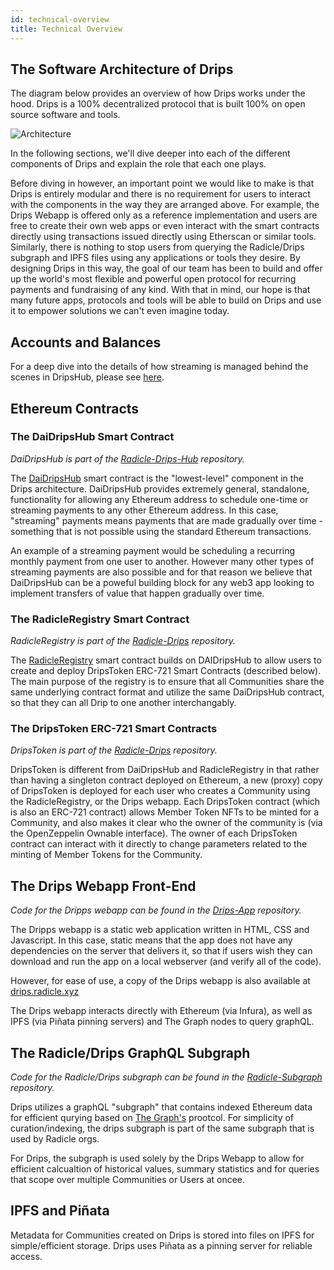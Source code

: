 ```yaml
---
id: technical-overview
title: Technical Overview
---
```


## The Software Architecture of Drips

The diagram below provides an overview of how Drips works under the hood. Drips is a 100% decentralized protocol that is built 100% on open source software and tools.
  
![Architecture][ac]
  
In the following sections, we'll dive deeper into each of the different components of Drips and explain the role that each one plays.

Before diving in however, an important point we would like to make is that Drips is entirely modular and there is no requirement for users to interact with the components in the way they are arranged above. For example, the Drips Webapp is offered only as a reference implementation and users are free to create their own web apps or even interact with the smart contracts directly using transactions issued directly using Etherscan or similar tools. Similarly, there is nothing to stop users from querying the Radicle/Drips subgraph and IPFS files using any applications or tools they desire. By designing Drips in this way, the goal of our team has been to build and offer up the world's most flexible and powerful open protocol for recurring payments and fundraising of any kind. With that in mind, our hope is that many future apps, protocols and tools will be able to build on Drips and use it to empower solutions we can't even imagine today.

## Accounts and Balances

For a deep dive into the details of how streaming is managed behind the scenes in DripsHub, please see <a href="https://github.com/radicle-dev/radicle-drips-hub/blob/master/docs/how_the_pool_works.md">here</a>.

## Ethereum Contracts

### The DaiDripsHub Smart Contract

<i>DaiDripsHub is part of the <a href="https://github.com/radicle-dev/radicle-drips-hub/blob/master/src/DaiDripsHub.sol">Radicle-Drips-Hub</a> repository.</i>

The <a href="https://github.com/radicle-dev/radicle-drips-hub/">DaiDripsHub</a> smart contract is the "lowest-level" component in the Drips architecture. DaiDripsHub provides extremely general, standalone, functionality for allowing any Ethereum address to schedule one-time or streaming payments to
any other Ethereum address. In this case, "streaming" payments means payments that are made gradually over time -
something that is not possible using the standard Ethereum transactions.

An example of a streaming payment would be scheduling a recurring monthly payment from one user to another. However many other types of streaming payments are also possible and for that reason we believe that DaiDripsHub can be a poweful building block for any web3 app looking to implement transfers of value that happen gradually over time.

### The RadicleRegistry Smart Contract

<i>RadicleRegistry is part of the <a href="https://github.com/radicle-dev/radicle-drips/">Radicle-Drips</a> repository.</i>

The <a href="https://github.com/radicle-dev/radicle-drips/blob/master/src/registry.sol">RadicleRegistry</a> smart
contract builds on DAIDripsHub to allow users to create and deploy DripsToken ERC-721 Smart Contracts (described below). The main purpose of the registry is to ensure that all Communities share the same underlying contract format and utilize the same DaiDripsHub contract, so that they can all Drip to one another interchangably.

### The DripsToken ERC-721 Smart Contracts

<i>DripsToken is part of the <a href="https://github.com/radicle-dev/radicle-drips/">Radicle-Drips</a> repository.</i>

DripsToken is different from DaiDripsHub and RadicleRegistry in that rather than having a singleton contract deployed on Ethereum, a new (proxy) copy of DripsToken is deployed for each user who creates a Community using the RadicleRegistry, or the Drips webapp. Each DripsToken contract (which is also an ERC-721 contract) allows Member Token NFTs to be minted
for a Community, and also makes it clear who the owner of the community is (via the OpenZeppelin Ownable interface). The
owner of each DripsToken contract can interact with it directly to change parameters related to the minting of Member Tokens for the Community.

## The Drips Webapp Front-End

<i>Code for the Dripps webapp can be found in the <a href="https://github.com/radicle-dev/drips-app">Drips-App</a> repository.</i>

The Dripps webapp is a static web application written in HTML, CSS and Javascript. In this case, static means that
the app does not have any dependencies on the server that delivers it, so that if users wish they can download
and run the app on a local webserver (and verify all of the code).

However, for ease of use, a copy of the Drips webapp is also available at <a href="https://drips.radicle.xyz">drips.radicle.xyz</a>

The Drips webapp interacts directly with Ethereum (via Infura), as well as IPFS (via Piñata pinning servers) and
The Graph nodes to query graphQL.

## The Radicle/Drips GraphQL Subgraph

<i>Code for the Radicle/Drips subgraph can be found in the <a href="https://github.com/radicle-dev/radicle-subgraph">Radicle-Subgraph</a> repository.</i>

Drips utilizes a graphQL "subgraph" that contains indexed Ethereum data for efficient qurying based on <a href="https://thegraph.com/">The Graph's</a> prootcol. For simplicity of curation/indexing, the drips subgraph is part of the same subgraph that is used by Radicle orgs.

For Drips, the subgraph is used solely by the Drips Webapp to allow for efficient calcualtion of historical values, summary statistics and for queries that scope over multiple Communities or Users at oncee.

## IPFS and Piñata

Metadata for Communities created on Drips is stored into files on IPFS for simple/efficient storage. Drips uses Piñata as a pinning server for reliable access.


[ac]: /img/drips_tech-architecture.png

